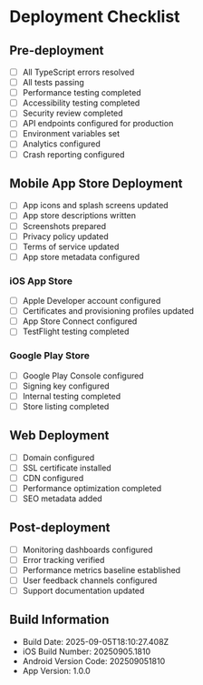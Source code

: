 # Deployment Checklist

## Pre-deployment
- [ ] All TypeScript errors resolved
- [ ] All tests passing
- [ ] Performance testing completed
- [ ] Accessibility testing completed
- [ ] Security review completed
- [ ] API endpoints configured for production
- [ ] Environment variables set
- [ ] Analytics configured
- [ ] Crash reporting configured

## Mobile App Store Deployment
- [ ] App icons and splash screens updated
- [ ] App store descriptions written
- [ ] Screenshots prepared
- [ ] Privacy policy updated
- [ ] Terms of service updated
- [ ] App store metadata configured

### iOS App Store
- [ ] Apple Developer account configured
- [ ] Certificates and provisioning profiles updated
- [ ] App Store Connect configured
- [ ] TestFlight testing completed

### Google Play Store
- [ ] Google Play Console configured
- [ ] Signing key configured
- [ ] Internal testing completed
- [ ] Store listing completed

## Web Deployment
- [ ] Domain configured
- [ ] SSL certificate installed
- [ ] CDN configured
- [ ] Performance optimization completed
- [ ] SEO metadata added

## Post-deployment
- [ ] Monitoring dashboards configured
- [ ] Error tracking verified
- [ ] Performance metrics baseline established
- [ ] User feedback channels configured
- [ ] Support documentation updated

## Build Information
- Build Date: 2025-09-05T18:10:27.408Z
- iOS Build Number: 20250905.1810
- Android Version Code: 202509051810
- App Version: 1.0.0
